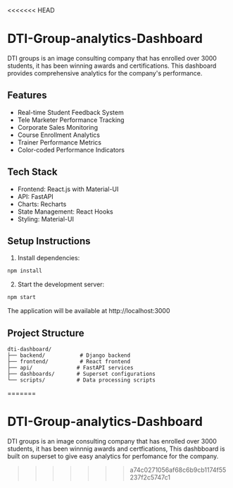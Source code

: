 <<<<<<< HEAD
# DTI-Group-analytics-Dashboard

DTI groups is an image consulting company that has enrolled over 3000 students, it has been winning awards and certifications. This dashboard provides comprehensive analytics for the company's performance.

## Features

- Real-time Student Feedback System
- Tele Marketer Performance Tracking
- Corporate Sales Monitoring
- Course Enrollment Analytics
- Trainer Performance Metrics
- Color-coded Performance Indicators

## Tech Stack

- Frontend: React.js with Material-UI
- API: FastAPI
- Charts: Recharts
- State Management: React Hooks
- Styling: Material-UI

## Setup Instructions

1. Install dependencies:
```bash
npm install
```

2. Start the development server:
```bash
npm start
```

The application will be available at http://localhost:3000

## Project Structure

```
dti-dashboard/
├── backend/           # Django backend
├── frontend/          # React frontend
├── api/              # FastAPI services
├── dashboards/       # Superset configurations
└── scripts/          # Data processing scripts
```
=======
# DTI-Group-analytics-Dashboard
DTI groups is an image consulting company that has enrolled over 3000 students, it has been winnnig awards and certfications, This dashbboard is built on superset to give easy analytics for perfomance for the company.
>>>>>>> a74c0271056af68c6b9cb1174f55237f2c5747c1
